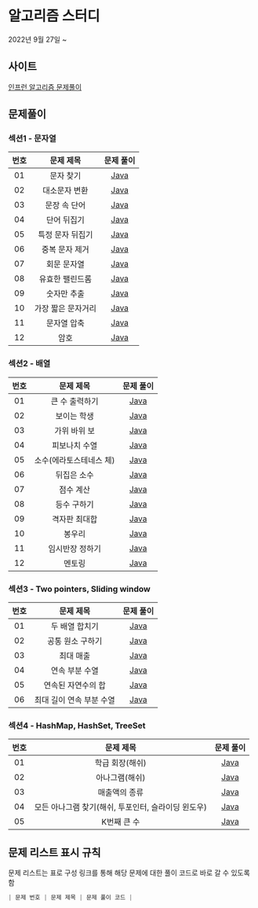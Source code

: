 # 알고리즘 스터디
2022년 9월 27일 ~

## 사이트
[인프런 알고리즘 문제풀이](https://www.inflearn.com/course/자바-알고리즘-문제풀이-코테대비)


## 문제풀이

### 섹션1 - 문자열
| 번호  |             문제 제목         |             문제 풀이          |
| :---: | :--------------------------: | :---------------------------------------------------------------: |
| 01 |            문자 찾기            | [Java](https://github.com/dms873/Algorithm_Problems/blob/master/inflearn_study_algorithm/src/main/java/inflearn_study_algorithm/String_01.java) |
| 02 |            대소문자 변환            | [Java](https://github.com/dms873/Algorithm_Problems/blob/master/inflearn_study_algorithm/src/main/java/inflearn_study_algorithm/String_02.java) |
| 03 |            문장 속 단어            | [Java](https://github.com/dms873/Algorithm_Problems/blob/master/inflearn_study_algorithm/src/main/java/inflearn_study_algorithm/String_03.java) |
| 04 |            단어 뒤집기           | [Java](https://github.com/dms873/Algorithm_Problems/blob/master/inflearn_study_algorithm/src/main/java/inflearn_study_algorithm/String_04.java) |
| 05 |         특정 문자 뒤집기            | [Java](https://github.com/dms873/Algorithm_Problems/blob/master/inflearn_study_algorithm/src/main/java/inflearn_study_algorithm/String_05.java) |
| 06 |           중복 문자 제거            | [Java](https://github.com/dms873/Algorithm_Problems/blob/master/inflearn_study_algorithm/src/main/java/inflearn_study_algorithm/String_06.java) |
| 07 |           회문 문자열            | [Java](https://github.com/dms873/Algorithm_Problems/blob/master/inflearn_study_algorithm/src/main/java/inflearn_study_algorithm/String_07.java) |
| 08 |           유효한 팰린드롬            | [Java](https://github.com/dms873/Algorithm_Problems/blob/master/inflearn_study_algorithm/src/main/java/inflearn_study_algorithm/String_08.java) |
| 09 |           숫자만 추출            | [Java](https://github.com/dms873/Algorithm_Problems/blob/master/inflearn_study_algorithm/src/main/java/inflearn_study_algorithm/String_09.java) |
| 10 |         가장 짧은 문자거리         | [Java](https://github.com/dms873/Algorithm_Problems/blob/master/inflearn_study_algorithm/src/main/java/inflearn_study_algorithm/String_10.java) |
| 11 |           문자열 압축            | [Java](https://github.com/dms873/Algorithm_Problems/blob/master/inflearn_study_algorithm/src/main/java/inflearn_study_algorithm/String_11.java) |
| 12 |              암호              | [Java](https://github.com/dms873/Algorithm_Problems/blob/master/inflearn_study_algorithm/src/main/java/inflearn_study_algorithm/String_12.java) |

### 섹션2 - 배열
| 번호  |             문제 제목         |             문제 풀이          |
| :---: | :--------------------------: | :---------------------------------------------------------------: |
| 01 |             큰 수 출력하기           | [Java](https://github.com/dms873/Algorithm_Problems/blob/master/inflearn_study_algorithm/src/main/java/inflearn_study_algorithm/Array_01.java) |
| 02 |             보이는 학생           | [Java](https://github.com/dms873/Algorithm_Problems/blob/master/inflearn_study_algorithm/src/main/java/inflearn_study_algorithm/Array_02.java) |
| 03 |             가위 바위 보           | [Java](https://github.com/dms873/Algorithm_Problems/blob/master/inflearn_study_algorithm/src/main/java/inflearn_study_algorithm/Array_03.java) |
| 04 |             피보나치 수열           | [Java](https://github.com/dms873/Algorithm_Problems/blob/master/inflearn_study_algorithm/src/main/java/inflearn_study_algorithm/Array_04.java) |
| 05 |             소수(에라토스테네스 체)           | [Java](https://github.com/dms873/Algorithm_Problems/blob/master/inflearn_study_algorithm/src/main/java/inflearn_study_algorithm/Array_05.java) |
| 06 |           뒤집은 소수           | [Java](https://github.com/dms873/Algorithm_Problems/blob/master/inflearn_study_algorithm/src/main/java/inflearn_study_algorithm/Array_06.java) |
| 07 |          점수 계산       | [Java](https://github.com/dms873/Algorithm_Problems/blob/master/inflearn_study_algorithm/src/main/java/inflearn_study_algorithm/Array_07.java) |
| 08 |         등수 구하기       | [Java](https://github.com/dms873/Algorithm_Problems/blob/master/inflearn_study_algorithm/src/main/java/inflearn_study_algorithm/Array_08.java) |
| 09 |         격자판 최대합       | [Java](https://github.com/dms873/Algorithm_Problems/blob/master/inflearn_study_algorithm/src/main/java/inflearn_study_algorithm/Array_09.java) |
| 10 |         봉우리       | [Java](https://github.com/dms873/Algorithm_Problems/blob/master/inflearn_study_algorithm/src/main/java/inflearn_study_algorithm/Array_10.java) |
| 11 |        임시반장 정하기       | [Java](https://github.com/dms873/Algorithm_Problems/blob/master/inflearn_study_algorithm/src/main/java/inflearn_study_algorithm/Array_11.java) |
| 12 |         멘토링       | [Java](https://github.com/dms873/Algorithm_Problems/blob/master/inflearn_study_algorithm/src/main/java/inflearn_study_algorithm/Array_12.java) |

### 섹션3 - Two pointers, Sliding window
| 번호  |             문제 제목         |             문제 풀이          |
| :---: | :--------------------------: | :---------------------------------------------------------------: |
| 01 |            두 배열 합치기          | [Java](https://github.com/dms873/Algorithm_Problems/blob/master/inflearn_study_algorithm/src/main/java/inflearn_study_algorithm/TwoPointers_SlidingWindow_Math_01.java) |
| 02 |            공통 원소 구하기           | [Java](https://github.com/dms873/Algorithm_Problems/blob/master/inflearn_study_algorithm/src/main/java/inflearn_study_algorithm/TwoPointers_SlidingWindow_Math_02.java) |
| 03 |              최대 매출         | [Java](https://github.com/dms873/Algorithm_Problems/blob/master/inflearn_study_algorithm/src/main/java/inflearn_study_algorithm/TwoPointers_SlidingWindow_Math_03.java) |
| 04 |           연속 부분 수열           | [Java](https://github.com/dms873/Algorithm_Problems/blob/master/inflearn_study_algorithm/src/main/java/inflearn_study_algorithm/TwoPointers_SlidingWindow_Math_04.java) |
| 05 |          연속된 자연수의 합           | [Java](https://github.com/dms873/Algorithm_Problems/blob/master/inflearn_study_algorithm/src/main/java/inflearn_study_algorithm/TwoPointers_SlidingWindow_Math_05.java) |
| 06 |        최대 길이 연속 부분 수열       | [Java](https://github.com/dms873/Algorithm_Problems/blob/master/inflearn_study_algorithm/src/main/java/inflearn_study_algorithm/TwoPointers_SlidingWindow_Math_06.java) |

### 섹션4 - HashMap, HashSet, TreeSet
| 번호  |             문제 제목         |             문제 풀이          |
| :---: | :--------------------------: | :---------------------------------------------------------------: |
| 01 |            학급 회장(해쉬)          | [Java](https://github.com/dms873/Algorithm_Problems/blob/master/inflearn_study_algorithm/src/main/java/inflearn_study_algorithm/HashMap_HashSet_TreeSet_01.java) |
| 02 |            아나그램(해쉬)           | [Java](https://github.com/dms873/Algorithm_Problems/blob/master/inflearn_study_algorithm/src/main/java/inflearn_study_algorithm/HashMap_HashSet_TreeSet_02.java) |
| 03 |             매출액의 종류         | [Java](https://github.com/dms873/Algorithm_Problems/blob/master/inflearn_study_algorithm/src/main/java/inflearn_study_algorithm/HashMap_HashSet_TreeSet_03.java) |
| 04 |           모든 아나그램 찾기(해쉬, 투포인터, 슬라이딩 윈도우)          | [Java](https://github.com/dms873/Algorithm_Problems/blob/master/inflearn_study_algorithm/src/main/java/inflearn_study_algorithm/HashMap_HashSet_TreeSet_04.java) |
| 05 |          K번째 큰 수           | [Java](https://github.com/dms873/Algorithm_Problems/blob/master/inflearn_study_algorithm/src/main/java/inflearn_study_algorithm/HashMap_HashSet_TreeSet_05.java) |

## 문제 리스트 표시 규칙

문제 리스트는 표로 구성
링크를 통해 해당 문제에 대한 풀이 코드로 바로 갈 수 있도록 함

```Java
| 문제 번호 | 문제 제목 | 문제 풀이 코드 |
```
